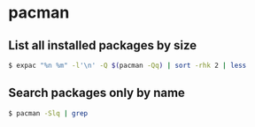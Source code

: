 # pacman 

## List all installed packages by size

```bash
$ expac "%n %m" -l'\n' -Q $(pacman -Qq) | sort -rhk 2 | less
```

## Search packages only by name

```bash
$ pacman -Slq | grep 
```
